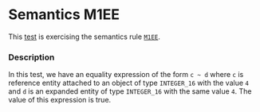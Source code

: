 # Semantics M1EE

This [test](.) is exercising the semantics rule [`M1EE`](../Readme.md).

### Description

In this test, we have an equality expression of the form `c ~ d` where `c` is reference entity attached to an object of type `INTEGER_16` with the value `4` and `d` is an expanded entity of type `INTEGER_16` with the same value `4`. The value of this expression is true.
